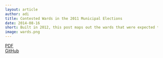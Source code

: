 ```yaml
---
layout: article
author: adi
title: Contested Wards in the 2011 Municipal Elections
date: 2014-08-16
short: Built in 2012, this post maps out the wards that were expected to be contested in the 2016 municipal elections
image: wards.png
---
```


[PDF](https://openup.org.za/img/resources/contested_wards.pdf)  
[GitHub](https://github.com/OpenUpSA/battlewards)
